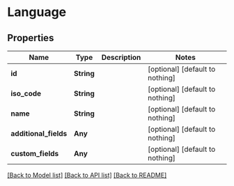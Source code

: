 # Language


## Properties
Name | Type | Description | Notes
------------ | ------------- | ------------- | -------------
**id** | **String** |  | [optional] [default to nothing]
**iso_code** | **String** |  | [optional] [default to nothing]
**name** | **String** |  | [optional] [default to nothing]
**additional_fields** | **Any** |  | [optional] [default to nothing]
**custom_fields** | **Any** |  | [optional] [default to nothing]


[[Back to Model list]](../README.md#models) [[Back to API list]](../README.md#api-endpoints) [[Back to README]](../README.md)


